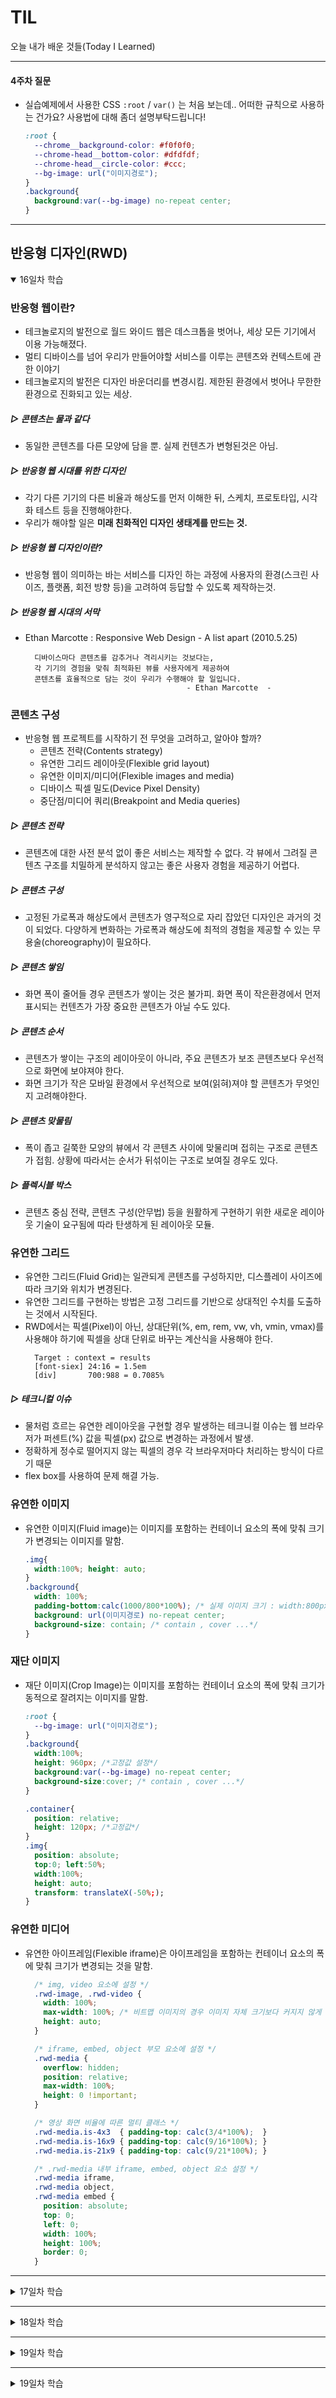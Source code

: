 # TIL
오늘 내가 배운 것들(Today I Learned)   

---------------------------------------

#### 4주차 질문
- 실습예제에서 사용한 CSS `:root` / `var()` 는 처음 보는데.. 어떠한 규칙으로 사용하는 건가요? 사용법에 대해 좀더 설명부탁드립니다!
  ```CSS
  :root {
    --chrome__background-color: #f0f0f0;
    --chrome-head__bottom-color: #dfdfdf;
    --chrome-head__circle-color: #ccc;
    --bg-image: url("이미지경로");
  }
  .background{
    background:var(--bg-image) no-repeat center;
  }
  ```
---------------------------------------

## 반응형 디자인(RWD)
<details open>
<summary>16일차 학습</summary>
<div markdown="16">

### 반응형 웹이란?
- 테크놀로지의 발전으로 월드 와이드 웹은 데스크톱을 벗어나, 세상 모든 기기에서 이용 가능해졌다.
- 멀티 디바이스를 넘어 우리가 만들어야할 서비스를 이루는 콘텐츠와 컨텍스트에 관한 이야기
- 테크놀로지의 발전은 디자인 바운더리를 변경시킴. 제한된 환경에서 벗어나 무한한 환경으로 진화되고 있는 세상.   

##### ▷ 콘텐츠는 물과 같다
  - 동일한 콘텐츠를 다른 모양에 담을 뿐. 실제 컨텐츠가 변형된것은 아님.   

##### ▷ 반응형 웹 시대를 위한 디자인
  - 각기 다른 기기의 다른 비율과 해상도를 먼저 이해한 뒤, 스케치, 프로토타입, 시각화 테스트 등을 진행해야한다.
  - 우리가 해야할 일은 **미래 친화적인 디자인 생태계를 만드는 것.**   

##### ▷ 반응형 웹 디자인이란?
  - 반응형 웹이 의미하는 바는 서비스를 디자인 하는 과정에 사용자의 환경(스크린 사이즈, 플랫폼, 회전 방향 등)을 고려하여 등답할 수 있도록 제작하는것.

##### ▷ 반응형 웹 시대의 서막
  - Ethan Marcotte : Responsive Web Design - A list apart (2010.5.25)
    ```
      디바이스마다 콘텐츠를 감추거나 격리시키는 것보다는,
      각 기기의 경험을 맞춰 최적화된 뷰를 사용자에게 제공하여
      콘텐츠를 효율적으로 담는 것이 우리가 수행해야 할 일입니다.
                                        - Ethan Marcotte  -
    ```


### 콘텐츠 구성
- 반응형 웹 프로젝트를 시작하기 전 무엇을 고려하고, 알아야 할까?
  - 콘텐츠 전략(Contents strategy)
  - 유연한 그리드 레이아웃(Flexible grid layout)
  - 유연한 이미지/미디어(Flexible images and media)
  - 디바이스 픽셀 밀도(Device Pixel Density)
  - 중단점/미디어 쿼리(Breakpoint and Media queries)

##### ▷ 콘텐츠 전략
  - 콘텐츠에 대한 사전 분석 없이 좋은 서비스는 제작할 수 없다. 각 뷰에서 그려질 콘텐츠 구조를 치밀하게 분석하지 않고는 좋은 사용자 경험을 제공하기 어렵다.

##### ▷ 콘텐츠 구성
  - 고정된 가로폭과 해상도에서 콘텐츠가 영구적으로 자리 잡았던 디자인은 과거의 것이 되었다. 다양하게 변화하는 가로폭과 해상도에 최적의 경험을 제공할 수 있는 무용술(choreography)이 필요하다.

##### ▷ 콘텐츠 쌓임
  - 화면 폭이 줄어들 경우 콘텐츠가 쌓이는 것은 불가피. 화면 폭이 작은환경에서 먼저 표시되는 컨텐츠가 가장 중요한 콘텐츠가 아닐 수도 있다.

##### ▷ 콘텐츠 순서
  - 콘텐츠가 쌓이는 구조의 레이아웃이 아니라, 주요 콘텐츠가 보조 콘텐츠보다 우선적으로 화면에 보야져야 한다.
  - 화면 크기가 작은 모바일 환경에서 우선적으로 보여(읽혀)져야 할 콘텐츠가 무엇인지 고려해야한다.

##### ▷ 콘텐츠 맞물림
  - 폭이 좁고 길쭉한 모양의 뷰에서 각 콘텐츠 사이에 맞물리며 접히는 구조로 콘텐츠가 접힘. 상황에 따라서는 순서가 뒤섞이는 구조로 보여질 경우도 있다.

##### ▷ 플렉시블 박스
  - 콘텐츠 중심 전략, 콘텐츠 구성(안무법) 등을 원활하게 구현하기 위한 새로운 레이아웃 기술이 요구됨에 따라 탄생하게 된 레이아웃 모듈.



### 유연한 그리드
- 유연한 그리드(Fluid Grid)는 일관되게 콘텐츠를 구성하지만, 디스플레이 사이즈에 따라 크기와 위치가 변경된다.
- 유연한 그리드를 구현하는 방법은 고정 그리드를 기반으로 상대적인 수치를 도출하는 것에서 시작된다.
- RWD에서는 픽셀(Pixel)이 아닌, 상대단위(%, em, rem, vw, vh, vmin, vmax)를 사용해야 하기에 픽셀을 상대 단위로 바꾸는 계산식을 사용해야 한다.
  ```
    Target : context = results
    [font-siex] 24:16 = 1.5em
    [div]       700:988 = 0.7085%
  ```
##### ▷ 테크니컬 이슈
  - 물처럼 흐르는 유연한 레이아웃을 구현할 경우 발생하는 테크니컬 이슈는 웹 브라우저가 퍼센트(%) 값을 픽셀(px) 값으로 변경하는 과정에서 발생.
  - 정확하게 정수로 떨어지지 않는 픽셀의 경우 각 브라우저마다 처리하는 방식이 다르기 때문
  - flex box를 사용하여 문제 해결 가능.

### 유연한 이미지
- 유연한 이미지(Fluid image)는 이미지를 포함하는 컨테이너 요소의 폭에 맞춰 크기가 변경되는 이미지를 말함.
  ```CSS
  .img{
    width:100%; height: auto;
  }
  .background{
    width: 100%;
    padding-bottom:calc(1000/800*100%); /* 실제 이미지 크기 : width:800px / height:1000px */
    background: url(이미지경로) no-repeat center;
    background-size: contain; /* contain , cover ...*/
  }
  ```

### 재단 이미지
- 재단 이미지(Crop Image)는 이미지를 포함하는 컨테이너 요소의 폭에 맞춰 크기가 동적으로 잘려지는 이미지를 말함.
  ```CSS
  :root {
    --bg-image: url("이미지경로");
  }
  .background{
    width:100%;
    height: 960px; /*고정값 설정*/
    background:var(--bg-image) no-repeat center;
    background-size:cover; /* contain , cover ...*/
  }
  ```
  ```CSS
  .container{
    position: relative;
    height: 120px; /*고정값*/
  }
  .img{
    position: absolute;
    top:0; left:50%;
    width:100%;
    height: auto;
    transform: translateX(-50%;);
  }

  ```
### 유연한 미디어
- 유연한 아이프레임(Flexible iframe)은 아이프레임을 포함하는 컨테이너 요소의 폭에 맞춰 크기가 변경되는 것을 말함.
  ```CSS
    /* img, video 요소에 설정 */
    .rwd-image, .rwd-video {
      width: 100%;
      max-width: 100%; /* 비트맵 이미지의 경우 이미지 자체 크기보다 커지지 않게 설정 */
      height: auto;
    }

    /* iframe, embed, object 부모 요소에 설정 */
    .rwd-media {
      overflow: hidden;
      position: relative;
      max-width: 100%;
      height: 0 !important;
    }

    /* 영상 화면 비율에 따른 멀티 클래스 */
    .rwd-media.is-4x3  { padding-top: calc(3/4*100%);  }
    .rwd-media.is-16x9 { padding-top: calc(9/16*100%); }
    .rwd-media.is-21x9 { padding-top: calc(9/21*100%); }

    /* .rwd-media 내부 iframe, embed, object 요소 설정 */
    .rwd-media iframe,
    .rwd-media object,
    .rwd-media embed {
      position: absolute;
      top: 0;
      left: 0;
      width: 100%;
      height: 100%;
      border: 0;
    }
  ```
</div>
</details>

---------------------------------------

<details>
<summary>17일차 학습</summary>
<div markdown="17">

### 장치 독립적 픽셀

</div>
</details>

---------------------------------------

<details>
<summary>18일차 학습</summary>
<div markdown="18">

### 중단점과 미디어 쿼리

</div>
</details>

---------------------------------------

<details>
<summary>19일차 학습</summary>
<div markdown="19">

## WAI-ARIA(RIA를 위한 접근성 권고안)
### WAI-ARIA 소개
### WAI-ARIA 지원현황
# WAI-ARIA 역할(Role)
### WAI-ARIA 속성(Properties)과 상태(States)
### WAI-ARIA 사용 규칙
### WAI-ARIA 자동완성 UI
### WAI-ARIA 데이터 검증 결과
### WAI-ARIA 레이어 팝업


</div>
</details>

---------------------------------------

<details>
<summary>19일차 학습</summary>
<div markdown="19">

## 웹 콘텐츠 접근성 지침(WCAG)
### 인식 (Perceivable)
### 운용 (Operable)
### 이해 (Understandable)
### 견고 (Robust)

</div>
</details>
